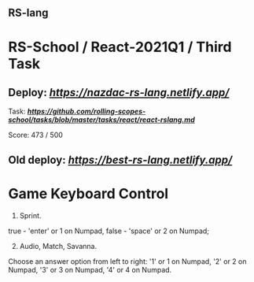 ## RS-lang

# RS-School / React-2021Q1 / Third Task

## Deploy:   ***https://nazdac-rs-lang.netlify.app/***


Task: ***https://github.com/rolling-scopes-school/tasks/blob/master/tasks/react/react-rslang.md***


Score: 473 / 500

## Old deploy: ***https://best-rs-lang.netlify.app/***

# Game Keyboard Control

1. Sprint.

true - 'enter' or 1 on Numpad,
false - 'space' or 2 on Numpad;

2. Audio, Match, Savanna.

Choose an answer option from left to right:
'1' or 1 on Numpad,
'2' or 2 on Numpad,
'3' or 3 on Numpad,
'4' or 4 on Numpad.
